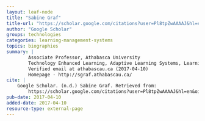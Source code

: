 ```yaml
---
layout: leaf-node
title: "Sabine Graf"
title-url: "https://scholar.google.com/citations?user=Pl8tpZwAAAAJ&hl=en&oi=sra"
author: "Google Scholar"
groups: technologies
categories: learning-management-systems
topics: biographies
summary: |
    	Associate Professor, Athabasca University
        Technology Enhanced Learning, Adaptive Learning Systems, Learning Analytics, User Modeling, Mobile Learning
        Verified email at athabascau.ca (2017-04-10)
        Homepage - http://sgraf.athabascau.ca/
cite: |
    Google Scholar. (n.d.) Sabine Graf. Retrieved from:
        https://scholar.google.com/citations?user=Pl8tpZwAAAAJ&hl=en&oi=sra
pub-date: 2017-04-10
added-date: 2017-04-10
resource-type: external-page
---
```

